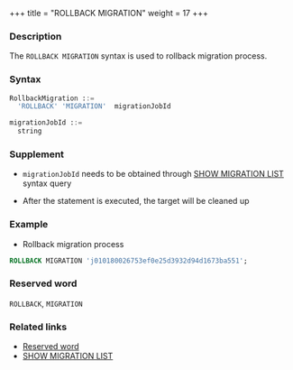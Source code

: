 +++
title = "ROLLBACK MIGRATION"
weight = 17
+++

### Description

The `ROLLBACK MIGRATION` syntax is used to rollback migration process.

### Syntax

```sql
RollbackMigration ::=
  'ROLLBACK' 'MIGRATION'  migrationJobId 

migrationJobId ::=
  string
```

### Supplement

- `migrationJobId` needs to be obtained through [SHOW MIGRATION LIST](/en/reference/distsql/syntax/ral/migration/show-migration-list/) syntax query

- After the statement is executed, the target will be cleaned up

### Example

- Rollback migration process

```sql
ROLLBACK MIGRATION 'j010180026753ef0e25d3932d94d1673ba551';
```

### Reserved word

`ROLLBACK`, `MIGRATION`

### Related links

- [Reserved word](/en/reference/distsql/syntax/reserved-word/)
- [SHOW MIGRATION LIST](/en/reference/distsql/syntax/ral/migration/show-migration-list/)
